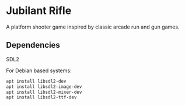 # Jubilant Rifle

A platform shooter game inspired by classic arcade run and gun games.

## Dependencies

SDL2

For Debian based systems:

```bash
apt install libsdl2-dev
apt install libsdl2-image-dev  
apt install libsdl2-mixer-dev  
apt install libsdl2-ttf-dev  
```
